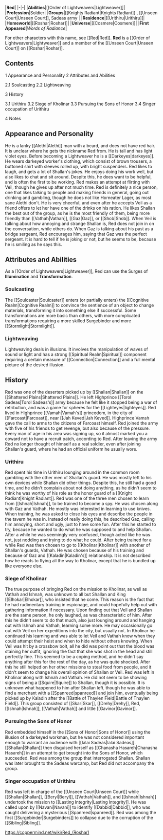 |**Red**|
|-|-|
|**Abilities**|[[Order of Lightweavers\|Lightweaver]]|
|**Profession**|Soldier|
|**Groups**|[[Knights Radiant\|Knights Radiant]] , [[Unseen Court\|Unseen Court]], Sadeas army |
|**Residence**|[[Urithiru\|Urithiru]]|
|**Homeworld**|[[Roshar\|Roshar]]|
|**Universe**|[[Cosmere\|Cosmere]]|
|**First Appeared**|*Words of Radiance*|

For other characters with this name, see [[Red\|Red]].
**Red** is a [[Order of Lightweavers\|Lightweaver]] and a member of the [[Unseen Court\|Unseen Court]] on [[Roshar\|Roshar]].

## Contents

1 Appearance and Personality
2 Attributes and Abilities

2.1 Soulcasting
2.2 Lightweaving


3 History

3.1 Urithiru
3.2 Siege of Kholinar
3.3 Pursuing the Sons of Honor
3.4 Singer occupation of Urithiru


4 Notes


## Appearance and Personality
He is a lanky [[Alethi\|Alethi]] man with a beard, and does not have red hair. It is unclear where he gets the nickname Red from. He is tall and has light violet eyes. Before becoming a Lightweaver he is a [[Darkeyes\|darkeyes]]. He wears darkeyed worker's clothing, which consist of brown trousers, a buttoned shirt with sleeves rolled up, with bright suspenders.
Red likes to laugh, and gets a lot of Shallan's jokes. He enjoys doing his work well, but also likes to chat and sit around. Despite this, he does want to be helpful, and is often the first to be working.
Red makes an attempt at flirting with Veil, though he gives up after not much time. Red is definitely a nice person, one that likes talking to people and making friends in general, going out drinking and gambling, though he does not like Horneater Lager, as most sane Alethi don't. He is very cheerful, and even after he accepts Veil as a friend offers to let her have one of the drinks on his ration. He likes Shallan the best out of the group, as he is the most friendly of them, being more friendly than [[Vathah\|Vathah]], [[Gaz\|Gaz]], or [[Shob\|Shob]]. When Veil is talking about how annoying and strange Shallan is, Red does not join in on the conversation, while others do. When Gaz is talking about his past as a bridge sergeant, Red encourages him, saying that Gaz was the perfect sergeant. It is hard to tell if he is joking or not, but he seems to be, because he is smiling as he says this.

## Attributes and Abilities
As a [[Order of Lightweavers\|Lightweaver]], Red can use the Surges of **Illumination** and **Transformation**.

### Soulcasting
The [[Soulcaster\|Soulcaster]] enters (or partially enters) the [[Cognitive Realm\|Cognitive Realm]] to convince the sentience of an object to change materials, transforming it into something else if successful. Some transformations are more basic than others, with more complicated transformations requiring a more skilled Surgebinder and more [[Stormlight\|Stormlight]].

### Lightweaving
Lightweaving deals in illusions. It involves the manipulation of waves of sound or light and has a strong [[Spiritual Realm\|Spiritual]] component requiring a certain measure of [[Connection\|Connection]] and a full mental picture of the desired illusion.

## History
Red was one of the deserters picked up by [[Shallan\|Shallan]] on the [[Shattered Plains\|Shattered Plains]]. He left Highprince [[Torol Sadeas\|Torol Sadeas's]] army because he felt like it stopped being a war of retribution, and was a game for spheres for the [[Lighteyes\|lighteyes]].
Red lived in Highprince [[Vamah\|Vamah's]] princedom, in the city of [[Farcoast\|Farcoast]], near [[Jah Keved\|Jah Keved]]. Highprince Vamah gave the call to arms to the citizens of Farcoast himself. Red joined the army with five of his friends to get revenge, but also because of the pressure. Every man of age in his area was signing up, so it almost marked you a coward not to have a recruit patch, according to Red. After leaving the army Red no longer thought of himself as a real soldier, even after joining Shallan's guard, where he had an official uniform he usually wore.

### Urithiru
Red spent his time in Urithiru lounging around in the common room gambling with the other men of Shallan's guard. He was mostly left to his own devices while Shallan did other things. Despite this, he still had a good time, and he didn't complain about not doing anything, as he didn't seem to think he was worthy of his role as the honor guard of a [[Knight Radiant\|Knight Radiant]].
Red was one of the three men chosen to learn from [[Ishnah\|Ishnah]], to be trained to become a spy. He was chosen along with Gaz and Vathah. He mostly was interested in learning to use knives. When training, he was asked to close his eyes and describe the people in the tavern he was in. Instead of really doing this, he described Gaz, calling him annoying, short and ugly, just to have some fun. After this he started to try, because he wanted to do what he was supposed to and help Shallan. After a while he was seemingly very confused, though acted like he was not, just nodding and trying to do what he could.
After being trained for a while Red was then chosen to go to [[Kholinar\|Kholinar]] with another of Shallan's guards, Vathah. He was chosen because of his training and because of Gaz and [[Kaladin\|Kaladin's]] relationship. It is not described how he reacts to flying all the way to Kholinar, except that he is bundled up like everyone else.

### Siege of Kholinar
The true purpose of bringing Red on the mission to Kholinar, as well as Vathah and Ishnah, was unknown to all but Shallan and King [[Elhokar\|Elhokar]], who insisted that he come. This reason is the fact that he had rudimentary training in espionage, and could hopefully help out with gathering information if necessary. Upon finding out that Veil and Shallan are the same person, he only laughed, as was characteristic of him. After this he didn't seem to do that much, also just lounging around and hanging out with Ishnah and Vathah, learning some more. He may occasionally go out with Veil on her expeditions into the city, but usually not.
In Kholinar he continued his learning and was able to let Veil and Vathah know when they could attempt their heist and when to hide without others knowing. When Veil was hit by a crossbow bolt, all he did was point out that the blood was staining her outfit, ignoring the fact that she was shot in the head and still perfectly fine. This seemed to be a coping method, and he didn't say anything after this for the rest of the day, as he was quite shocked. After this he still helped on her other missions to steal food from people, and it didn't seem to change his overall opinion of Shallan or Veil.
Red was left in Kholinar along with Ishnah and Vathah. He did not seem to be showing signs of being a [[Squire\|Squire]] to Shallan, though it is possible. It is unknown what happened to him after Shallan left, though he was able to find a merchant with a [[Spanreed\|spanreed]] and join him, eventually being picked up by Kaladin after the [[Battle of Thaylen Field\|Battle of Thaylen Field]]. This group consisted of [[Skar\|Skar]], [[Drehy\|Drehy]], Red, [[Ishnah\|Ishnah]], [[Vathah\|Vathah]] and little [[Gavinor\|Gavinor]].

### Pursuing the Sons of Honor
Red embedded himself in the [[Sons of Honor\|Sons of Honor]] using the illusion of a darkeyed workman, but he was not considered important enough to warrant an audience with [[Ialai Sadeas\|Ialai Sadeas]]. [[Shallan\|Shallan]] then disguised herself as [[Chanasha Hasareh\|Chanasha Hasareh]] in an attempt to get brought into the Sons of Honor, which succeeded. Red was among the group that interrogated Shallan. Shallan was later brought to the Sadeas warcamp, but Red did not accompany the group.

### Singer occupation of Urithiru
Red was left in charge of the [[Unseen Court\|Unseen Court]] while [[Shallan\|Shallan]], [[Beryl\|Beryl]], [[Vathah\|Vathah]], and [[Ishnah\|Ishnah]] undertook the mission to [[Lasting Integrity\|Lasting Integrity]]. He was called upon by [[Navani\|Navani]] to identify [[Dabbid\|Dabbid]], who was caught delivering a mysterious [[Spanreed\|spanreed]]. Red was among the first [[Surgebinder\|Surgebinders]] to collapse due to the corruption of the [[Sibling\|Sibling]].



https://coppermind.net/wiki/Red_(Roshar)